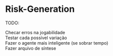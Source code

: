 # Risk-Generation

TODO:

Checar erros na jogabilidade  
Testar cada possível variação  
Fazer o agente mais inteligente (se sobrar tempo)  
Fazer arquivo de síntese  

